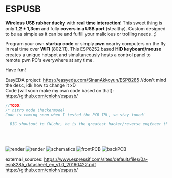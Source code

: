 # ESPUSB
<b>Wireless USB rubber ducky</b> with <b>real time interaction</b>!
This sweet thing is only <b>1,2 * 1,3cm</b> and fully <b>covers in a USB port</b> (stealthy).
Custom designed to be as simple as it can be and fulfill your malicious or trolling needs. ;)

Program your own <b>startup code</b> or simply <b>pwn</b> nearby computers on the fly in real time over <b>WiFi</b> (802.11). This ESP8252 based <b>HID keyboard/mouse</b> creates a unique hotspot and simultaneously hosts a control panel to remote pwn PC's everywhere at any time.

Have fun!

EasyEDA project: https://easyeda.com/SinanAkkoyun/ESP8285 //don't mind the desc, idk how to change it xD<br>
Code (will soon make my own code based on that): https://github.com/cnlohr/espusb/

```js
//TODO:
/* nitro mode (hackermode)
Code is coming soon when I tested the PCB IRL, so stay tuned!
  
  BIG shoutout to CNLohr, he is the greatest hacker/reverse engineer that I know from YouTube, he hardcoded the whole USB HID stack himself, the ESP does not natively support USB protocols! */
```
<br><br>

![render](https://github.com/SinanAkkoyun/ESPUSB/raw/master/render2.png)
![render](https://github.com/SinanAkkoyun/ESPUSB/raw/master/render1.png)
![schematics](https://github.com/SinanAkkoyun/ESPUSB/raw/master/schematics.png)
![frontPCB](https://github.com/SinanAkkoyun/ESPUSB/raw/master/board_b.png)
![backPCB](https://github.com/SinanAkkoyun/ESPUSB/raw/master/board_f.png)

external_sources:
  https://www.espressif.com/sites/default/files/0a-esp8285_datasheet_en_v1.0_20160422.pdf
  https://github.com/cnlohr/espusb/
